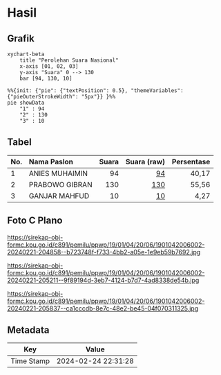 # Hasil

## Grafik

```mermaid
xychart-beta
    title "Perolehan Suara Nasional"
    x-axis [01, 02, 03]
    y-axis "Suara" 0 --> 130
    bar [94, 130, 10]
```

```mermaid
%%{init: {"pie": {"textPosition": 0.5}, "themeVariables": {"pieOuterStrokeWidth": "5px"}} }%%
pie showData
    "1" : 94
    "2" : 130
    "3" : 10
```

## Tabel

| No. | Nama Paslon    | Suara | Suara (raw) | Persentase |
|:--- |:-------------- | -----:| -----------:| ----------:|
| 1   | ANIES MUHAIMIN | 94    | [94][p-1]   | 40,17      |
| 2   | PRABOWO GIBRAN | 130   | [130][p-2]  | 55,56      |
| 3   | GANJAR MAHFUD  | 10    | [10][p-3]   | 4,27       |


[p-1]: https://github.com/gigit-pemilu/pemilu-2024/blob/main/pilpres/hitung-suara/sub/19-kepulauan-bangka-belitung/sub/01-bangka/sub/04-mendo-barat/sub/2006-cengkong-abang/sub/002-tps/sub/paslon-1.txt
[p-2]: https://github.com/gigit-pemilu/pemilu-2024/blob/main/pilpres/hitung-suara/sub/19-kepulauan-bangka-belitung/sub/01-bangka/sub/04-mendo-barat/sub/2006-cengkong-abang/sub/002-tps/sub/paslon-2.txt
[p-3]: https://github.com/gigit-pemilu/pemilu-2024/blob/main/pilpres/hitung-suara/sub/19-kepulauan-bangka-belitung/sub/01-bangka/sub/04-mendo-barat/sub/2006-cengkong-abang/sub/002-tps/sub/paslon-3.txt

## Foto C Plano

https://sirekap-obj-formc.kpu.go.id/c891/pemilu/ppwp/19/01/04/20/06/1901042006002-20240221-204858--b723748f-f733-4bb2-a05e-1e9eb59b7692.jpg

https://sirekap-obj-formc.kpu.go.id/c891/pemilu/ppwp/19/01/04/20/06/1901042006002-20240221-205211--9f89194d-3eb7-4124-b7d7-4ad8338de54b.jpg

https://sirekap-obj-formc.kpu.go.id/c891/pemilu/ppwp/19/01/04/20/06/1901042006002-20240221-205837--ca1cccdb-8e7c-48e2-be45-04f070311325.jpg


## Metadata

| Key        | Value               |
| ---------- | ------------------- |
| Time Stamp | 2024-02-24 22:31:28 |



